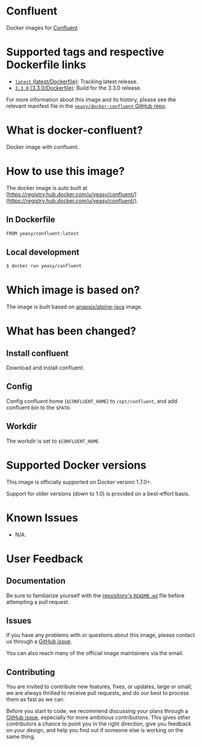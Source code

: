 Confluent
===
Docker images for [Confluent](https://confluent.io)


# Supported tags and respective Dockerfile links

* [`latest` (latest/Dockerfile)](https://github.com/yeasy/docker-confluent/blob/master/Dockerfile): Tracking latest release.
* [`3.3.0` (3.3.0/Dockerfile)](https://github.com/yeasy/docker-confluent/blob/master/v3.3.0/Dockerfile): Build for the 3.3.0 release.

For more information about this image and its history, please see the relevant manifest file in the [`yeasy/docker-confluent` GitHub repo](https://github.com/yeasy/docker-confluent).

# What is docker-confluent?
Docker image with confluent.

# How to use this image?
The docker image is auto built at [https://registry.hub.docker.com/u/yeasy/confluent/](https://registry.hub.docker.com/u/yeasy/confluent/).

## In Dockerfile
```sh
FROM yeasy/confluent:latest
```

## Local development
```sh
$ docker run yeasy/confluent
```

# Which image is based on?
The image is built based on [anapsix/alpine-java](https://hub.docker.com/r/anapsix/alpine-java) image.

# What has been changed?
## Install confluent
Download and install confluent.

## Config
Config confluent home (`$CONFLUENT_HOME`) to `/opt/confluent`, and add confluent bin to the `$PATH`.

## Workdir
The workdir is set to `$CONFLUENT_HOME`.

# Supported Docker versions

This image is officially supported on Docker version 1.7.0+.

Support for older versions (down to 1.0) is provided on a best-effort basis.

# Known Issues
* N/A.

# User Feedback
## Documentation
Be sure to familiarize yourself with the [repository's `README.md`](https://github.com/yeasy/docker-confluent/blob/master/README.md) file before attempting a pull request.

## Issues
If you have any problems with or questions about this image, please contact us through a [GitHub issue](https://github.com/yeasy/docker-confluent/issues).

You can also reach many of the official image maintainers via the email.

## Contributing

You are invited to contribute new features, fixes, or updates, large or small; we are always thrilled to receive pull requests, and do our best to process them as fast as we can.

Before you start to code, we recommend discussing your plans through a [GitHub issue](https://github.com/yeasy/docker-confluent/issues), especially for more ambitious contributions. This gives other contributors a chance to point you in the right direction, give you feedback on your design, and help you find out if someone else is working on the same thing.
